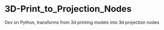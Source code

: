 # 3D-Print_to_Projection_Nodes
Dev on Python, transforms from 3d printing models into 3d projection nodes
